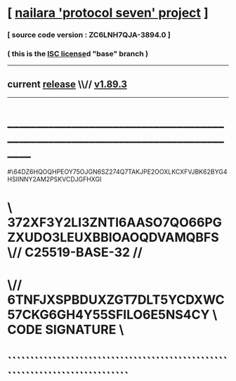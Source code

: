 
# [ [nailara 'protocol seven' project](http://nailara.network/) ]

### [ source code version : ZC6LNH7QJA-3894.0 ]

### ( this is the [ISC license](license)d "base" branch )
---
## current [release](https://github.com/nailara-technologies/protocol-7/releases) \\\\// [v1.89.3](https://github.com/nailara-technologies/protocol-7/releases/tag/v1.89.3)
---
# ______________________________________________________________________________
#\\64DZ6HQOQHPEOY75OJGN6SZ274Q7TAKJPE2OOXLKCXFVJBK62BYG4HSIINNY2AM2PSKVCDJGFHXGI
# \\ 372XF3Y2LI3ZNTI6AASO7QO66PGZXUDO3LEUXBBIOAOQDVAMQBFS \\// C25519-BASE-32 //
#  \\// 6TNFJXSPBDUXZGT7DLT5YCDXWC57CKG6GH4Y55SFILO6E5NS4CY \\ CODE SIGNATURE \\
#   ````````````````````````````````````````````````````````````````````````````

